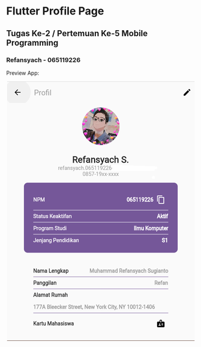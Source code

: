 # Flutter Profile Page 

## Tugas Ke-2 / Pertemuan Ke-5 Mobile Programming

### Refansyach - 065119226

Preview App:
<div align=center>
  <img src="https://github.com/AuroraLeafa/MobileProgramming/blob/main/PertemuanKe-5/assets/119226_Refansyach_T2_MobPro.png?raw=true" alt="Preview">
  <br><br>
</div>
